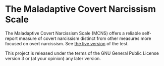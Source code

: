 The Maladaptive Covert Narcissism Scale
=======================================

The Maladaptive Covert Narcissism Scale (MCNS) offers a reliable self-report
measure of covert narcissism distinct from other measures more focused on overt
narcissism. See [the live version][1] of the test.

This project is released under the terms of the GNU General Public License
version 3 or (at your opinion) any later version.


  [1]: https://much-less.github.io/mcns-test/

